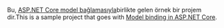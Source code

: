 <span data-ttu-id="c7917-101">Bu, [ASP.NET Core model bağlamasıyla](https://docs.microsoft.com/aspnet/core/mvc/models/model-binding)birlikte gelen örnek bir projem dir.</span><span class="sxs-lookup"><span data-stu-id="c7917-101">This is a sample project that goes with [Model binding in ASP.NET Core](https://docs.microsoft.com/aspnet/core/mvc/models/model-binding).</span></span>
